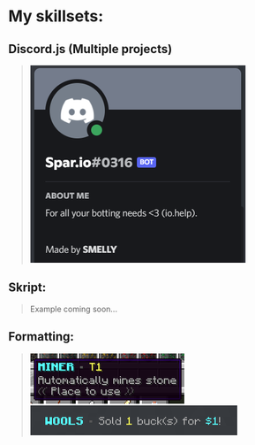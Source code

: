 # My skillsets:
## Discord.js (Multiple projects)
> ![Bot example](/assets/robot.png)

## Skript:
> Example coming soon...

## Formatting:
> ![Formatting 1](/assets/miner.png) 
> ![Formatting 2](/assets/action.png)
